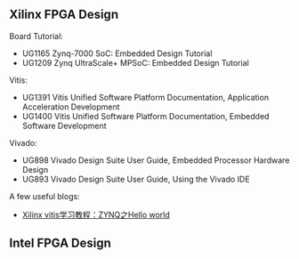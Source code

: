 ## Xilinx FPGA Design

Board Tutorial:

- UG1165 Zynq-7000 SoC: Embedded Design Tutorial 
- UG1209 Zynq UltraScale+ MPSoC: Embedded Design Tutorial

Vitis:

- UG1391 Vitis Unified Software Platform Documentation, Application Acceleration Development
- UG1400 Vitis Unified Software Platform Documentation, Embedded Software Development

Vivado:

- UG898 Vivado Design Suite User Guide, Embedded Processor Hardware Design
- UG893 Vivado Design Suite User Guide, Using the Vivado IDE

A few useful blogs:

- [Xilinx vitis学习教程：ZYNQ之Hello world](https://blog.csdn.net/longfei_3/article/details/103757018)


## Intel FPGA Design

